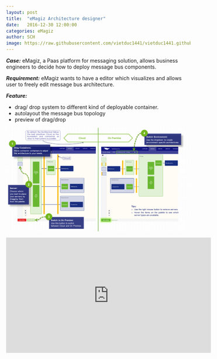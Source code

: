 ```yaml
---
layout: post
title:  "eMagiz Architecture designer"
date:   2016-12-30 12:00:00
categories: eMagiz
author: SCH 
image: https://raw.githubusercontent.com/vietduc1441/vietduc1441.github.io/master/img/infographic_design_architecture_thumb.png
---
```

*__Case:__* eMagiz, a Paas platform for messaging solution, allows business engineers to decide how to deploy message bus components. 


*__Requirement:__* eMagiz wants to have a editor which visualizes and allows user to freely edit message bus architecture. 


*__Feature:__*

- drag/ drop system to different kind of deployable container. 
- autolayout the message bus topology
- preview of drag/drop

![Architecture designer](https://raw.githubusercontent.com/vietduc1441/vietduc1441.github.io/master/img/infographic_design_architecture.png "Architecture designer")


<iframe width="560" height="315" src="https://www.youtube.com/embed/exZioAvMC20?rel=0" frameborder="0"></iframe>
